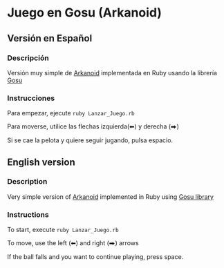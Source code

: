 # Juego en Gosu (Arkanoid)

## Versión en Español

### Descripción
Versión muy simple de [Arkanoid](https://es.wikipedia.org/wiki/Arkanoid) implementada en Ruby usando la librería [Gosu](https://www.libgosu.org/)

### Instrucciones
Para empezar, ejecute `ruby Lanzar_Juego.rb`

Para moverse, utilice las flechas izquierda(⬅) y derecha (⮕)

Si se cae la pelota y quiere seguir jugando, pulsa espacio.

## English version

### Description
Very simple version of [Arkanoid](https://en.wikipedia.org/wiki/Arkanoid) implemented in Ruby using [Gosu library](https://www.libgosu.org/)

### Instructions
To start, execute `ruby Lanzar_Juego.rb`

To move, use the left (⬅) and right (⮕) arrows

If the ball falls and you want to continue playing, press space.



